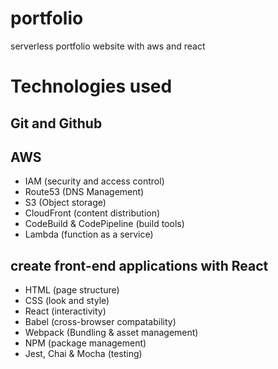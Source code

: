# portfolio

serverless portfolio website with aws and react

# Technologies used

## Git and Github

## AWS
* IAM (security and access control)
* Route53 (DNS Management)
* S3 (Object storage)
* CloudFront (content distribution)
* CodeBuild & CodePipeline (build tools)
* Lambda (function as a service)

## create front-end applications with React
* HTML (page structure)
* CSS (look and style)
* React (interactivity)
* Babel (cross-browser compatability)
* Webpack (Bundling & asset management)
* NPM (package management)
* Jest, Chai & Mocha (testing)
